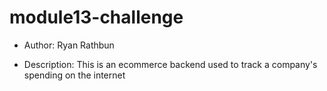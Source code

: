 # module13-challenge

* Author: Ryan Rathbun

* Description: This is an ecommerce backend used to track a company's spending on the internet

